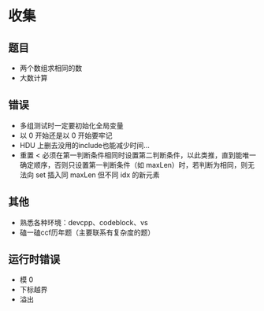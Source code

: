 # 收集

## 题目

* 两个数组求相同的数
* 大数计算

## 错误

* 多组测试时一定要初始化全局变量
* 以 0 开始还是以 0 开始要牢记
* HDU 上删去没用的include也能减少时间...
* 重置 < 必须在第一判断条件相同时设置第二判断条件，以此类推，直到能唯一确定顺序，否则只设置第一判断条件（如 maxLen）时，若判断为相同，则无法向 set 插入同 maxLen 但不同 idx 的新元素

## 其他

* 熟悉各种环境：devcpp、codeblock、vs
* 磕一磕ccf历年题（主要联系有复杂度的题）

## 运行时错误

* 模 0
* 下标越界
* 溢出
